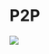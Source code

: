 # P2P
![](https://github.com/SamD-cpu/Peer-2-Peer-MarketPlace/blob/main/Documentation/capstonePoster.png)
